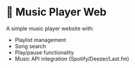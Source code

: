 # 🎵 Music Player Web

A simple music player website with:
- Playlist management
- Song search
- Play/pause functionality
- Music API integration (Spotify/Deezer/Last.fm)